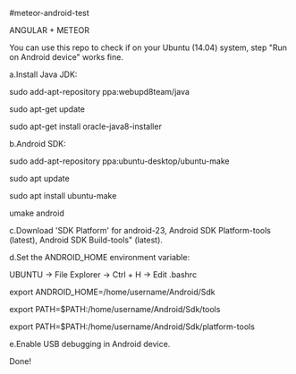 #meteor-android-test

ANGULAR + METEOR

You can use this repo to check if on your Ubuntu (14.04) system, step "Run on Android device" works fine.

a.Install Java JDK:

sudo add-apt-repository ppa:webupd8team/java

sudo apt-get update

sudo apt-get install oracle-java8-installer

b.Android SDK:

sudo add-apt-repository ppa:ubuntu-desktop/ubuntu-make

sudo apt update

sudo apt install ubuntu-make

umake android

c.Download 'SDK Platform' for android-23, Android SDK Platform-tools (latest), Android SDK Build-tools" (latest).

d.Set the ANDROID_HOME environment variable:

UBUNTU -> File Explorer -> Ctrl + H -> Edit .bashrc

export ANDROID_HOME=/home/username/Android/Sdk

export PATH=$PATH:/home/username/Android/Sdk/tools

export PATH=$PATH:/home/username/Android/Sdk/platform-tools

e.Enable USB debugging in Android device.

Done!

